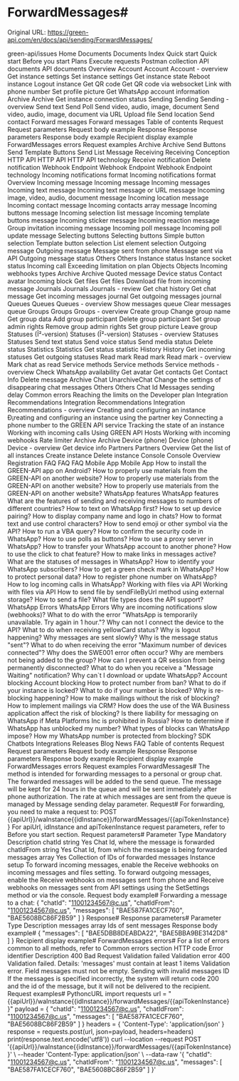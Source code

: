 # ForwardMessages#

Original URL: https://green-api.com/en/docs/api/sending/ForwardMessages/

green-api/issues Home Documents Documents Index Quick start Quick start Before you start Plans Execute requests Postman collection API documents API documents Overview Account Account Account - overview Get instance settings Set instance settings Get instance state Reboot instance Logout instance Get QR code Get QR code via websocket Link with phone number Set profile picture Get WhatsApp account information Archive Archive Get instance connection status Sending Sending Sending - overview Send text Send Poll Send video, audio, image, document Send video, audio, image, document via URL Upload file Send location Send contact Forward messages Forward messages Table of contents Request Request parameters Request body example Response Response parameters Response body example Recipient display example ForwardMessages errors Request examples Archive Archive Send Buttons Send Template Buttons Send List Message Receiving Receiving Conception HTTP API HTTP API HTTP API technology Receive notification Delete notification Webhook Endpoint Webhook Endpoint Webhook Endpoint technology Incoming notifications format Incoming notifications format Overview Incoming message Incoming message Incoming messages Incoming text message Incoming text message or URL message Incoming image, video, audio, document message Incoming location message Incoming contact message Incoming contacts array message Incoming buttons message Incoming selection list message Incoming template buttons message Incoming sticker message Incoming reaction message Group invitation incoming message Incoming poll message Incoming poll update message Selecting buttons Selecting buttons Simple button selection Template button selection List element selection Outgoing message Outgoing message Message sent from phone Message sent via API Outgoing message status Others Others Instance status Instance socket status Incoming call Exceeding limitation on plan Objects Objects Incoming webhooks types Archive Archive Quoted message Device status Contact avatar Incoming block Get files Get files Download file from incoming message Journals Journals Journals - review Get chat history Get chat message Get incoming messages journal Get outgoing messages journal Queues Queues Queues - overview Show messages queue Clear messages queue Groups Groups Groups - overview Create group Change group name Get group data Add group participant Delete group participant Set group admin rights Remove group admin rights Set group picture Leave group Statuses (Î²-version) Statuses (Î²-version) Statuses - overview Statuses Statuses Send text status Send voice status Send media status Delete status Statistics Statistics Get status statistic History History Get incoming statuses Get outgoing statuses Read mark Read mark Read mark - overview Mark chat as read Service methods Service methods Service methods - overview Check WhatsApp availability Get avatar Get contacts Get Contact Info Delete message Archive Chat UnarchiveChat Change the settings of disappearing chat messages Others Others Chat Id Messages sending delay Common errors Reaching the limits on the Developer plan Integration Recommendations Integration Recommendations Integration Recommendations - overview Creating and configuring an instance Ð¡reating and configuring an instance using the partner key Connecting a phone number to the GREEN API service Tracking the state of an instance Working with incoming calls Using GREEN API Hosts Working with incoming webhooks Rate limiter Archive Archive Device (phone) Device (phone) Device - overview Get device info Partners Partners Overview Get the list of all instances Create instance Delete instance Console Console Overview Registration FAQ FAQ FAQ Mobile App Mobile App How to install the GREEN-API app on Android? How to properly use materials from the GREEN-API on another website? How to properly use materials from the GREEN-API on another website? How to properly use materials from the GREEN-API on another website? WhatsApp features WhatsApp features What are the features of sending and receiving messages to numbers of different countries? How to text on WhatsApp first? How to set up device pairing? How to display company name and logo in chats? How to format text and use control characters? How to send emoji or other symbol via the API? How to run a VBA query? How to confirm the security code in WhatsApp? How to use polls as buttons? How to use a proxy server in WhatsApp? How to transfer your WhatsApp account to another phone? How to use the click to chat feature? How to make links in messages active? What are the statuses of messages in WhatsApp? How to identify your WhatsApp subscribers? How to get a green check mark in WhatsApp? How to protect personal data? How to register phone number on WhatsApp? How to log incoming calls in WhatsApp? Working with files via API Working with files via API How to send file by sendFileByUrl method using external storage? How to send a file? What file types does the API support? WhatsApp Errors WhatsApp Errors Why are incoming notifications slow (webhooks)? What to do with the error "WhatsApp is temporarily unavailable. Try again in 1 hour."? Why can not I connect the device to the API? What to do when receiving yellowCard status? Why is logout happening? Why messages are sent slowly? Why is the message status "sent"? What to do when receiving the error "Maximum number of devices connected"? Why does the SWE001 error often occur? Why are members not being added to the group? How can I prevent a QR session from being permanently disconnected? What to do when you receive a "Message Waiting" notification? Why can`t I download or update WhatsApp? Account blocking Account blocking How to protect number from ban? What to do if your instance is locked? What to do if your number is blocked? Why is re-blocking happening? How to make mailings without the risk of blocking? How to implement mailings via CRM? How does the use of the WA Business application affect the risk of blocking? Is there liability for messaging on WhatsApp if Meta Platforms Inc is prohibited in Russia? How to determine if WhatsApp has unblocked my number? What types of blocks can WhatsApp impose? How my WhatsApp number is protected from blocking? SDK Chatbots Integrations Releases Blog News FAQ Table of contents Request Request parameters Request body example Response Response parameters Response body example Recipient display example ForwardMessages errors Request examples ForwardMessages# The method is intended for forwarding messages to a personal or group chat. The forwarded messages will be added to the send queue. The message will be kept for 24 hours in the queue and will be sent immediately after phone authorization. The rate at which messages are sent from the queue is managed by Message sending delay parameter. Request# For forwarding, you need to make a request to: POST {{apiUrl}}/waInstance{{idInstance}}/forwardMessages/{{apiTokenInstance}} For apiUrl, idInstance and apiTokenInstance request parameters, refer to Before you start section. Request parameters# Parameter Type Mandatory Description chatId string Yes Chat Id, where the message is forwarded chatIdFrom string Yes Chat Id, from which the message is being forwarded messages array Yes Collection of IDs of forwarded messages Instance setup To forward incoming messages, enable the Receive webhooks on incoming messages and files setting. To forward outgoing messages, enable the Receive webhooks on messages sent from phone and Receive webhooks on messages sent from API settings using the SetSettings method or via the console. Request body example# Forwarding a message to a chat: { "chatId": "11001234567@c.us", "chatIdFrom": "11001234567@c.us", "messages": [ "BAE587FA1CECF760", "BAE5608BC86F2B59" ] } Response# Response parameters# Parameter Type Description messages array Ids of sent messages Response body example# { "messages": [ "BAE5DBB8DEABDA22", "BAE5BBA9BE3142D8" ] } Recipient display example# ForwardMessages errors# For a list of errors common to all methods, refer to Common errors section HTTP code Error identifier Description 400 Bad Request Validation failed Validation error 400 Validation failed. Details: 'messages' must contain at least 1 items Validation error. Field messages must not be empty. Sending with invalid messages ID If the messages is specified incorrectly, the system will return code 200 and the id of the message, but it will not be delivered to the recipient. Request examples# PythoncURL import requests url = "{{apiUrl}}/waInstance{{idInstance}}/forwardMessages/{{apiTokenInstance}}" payload = { "chatId": "11001234567@c.us", "chatIdFrom": "11001234567@c.us", "messages": [ "BAE587FA1CECF760", "BAE5608BC86F2B59" ] } headers = { 'Content-Type': 'application/json' } response = requests.post(url, json=payload, headers=headers) print(response.text.encode('utf8')) curl --location --request POST '{{apiUrl}}/waInstance{{idInstance}}/forwardMessages/{{apiTokenInstance}}' \ --header 'Content-Type: application/json' \ --data-raw '{ "chatId": "11001234567@c.us", "chatIdFrom": "11001234567@c.us", "messages": [ "BAE587FA1CECF760", "BAE5608BC86F2B59" ] }'
